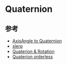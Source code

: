 # Quaternion


## 参考

- [AxisAngle to Quaternion](http://www.euclideanspace.com/maths/geometry/rotations/conversions/angleToQuaternion/index.htm)
- [slerp](http://www.euclideanspace.com/maths/algebra/realNormedAlgebra/quaternions/slerp/)
- [Quaterion & Rotation](https://zhuanlan.zhihu.com/p/78987582)
- [Quaterion orderless](https://zhuanlan.zhihu.com/p/28330428?refer=HomoLuden)